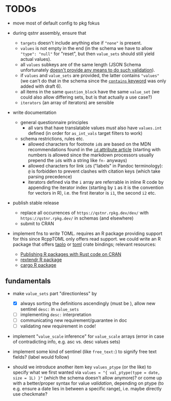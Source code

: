 # TODOs

-   move most of default config to pkg fokus

-   during qstnr assembly, ensure that

    -   `targets` doesn't include anything else if `"none"` is present.
    -   `values` is not empty in the end (in the schema we have to allow `"type": "null"` for "reset", but then `value_sets` should still yield actual values).
    -   all `values` subkeys are of the same length (JSON Schema unfortunately [doesn't provide any means to do such
        validation](https://stackoverflow.com/questions/54973793/check-that-two-arrays-in-json-have-the-same-size)).
    -   if `values` and `value_sets` are provided, the latter contains `"values"` (we can't do that in the schema since the [`contains`
        keyword](https://json-schema.org/understanding-json-schema/reference/array.html?highlight=contains#contains) was only added with draft 6).
    -   all items in the same `question_block` have the same `value_set` (we could also allow differing sets, but is that actually a use case?)
    -   `iterators` (an array of iterators) are sensible

-   write documentation

    -   general questionnaire principles
        -   all vars that have translatable values *must* also have `values.int` defined (in order for `as_int_vals` target filters to work)
    -   schema restrictions, rules etc.
        -   allowed characters for footnote `id`s are based on the MDN recommendations found in the [`id` attribute
            article](https://developer.mozilla.org/en-US/docs/Web/HTML/Global_attributes/id) (starting with numbers is allowed since the markdown processors
            usually prepend the `id`s with a string like `fn-` anyways)
        -   allowed characters for link `id`s ("labels" in Pandoc terminology): `@` is forbidden to prevent clashes with citation keys (which take parsing
            precedence)
        -   iterators defined via the `i` array are referrable in inline R code by appending the iterator index (starting by `1` as it is the convention for
            vectors in R), i.e. the first iterator is `i1`, the second `i2` etc.

-   publish stable release

    -   replace all occurrences of `https://qstnr.rpkg.dev/dev/` with `https://qstnr.rpkg.dev/` in schemas (and elsewhere)
    -   submit to CRAN

-   implement fns to *write* TOML. requires an R package providing support for this since RcppTOML only offers read support. we could write an R package that
    offers [taplo](https://docs.rs/taplo/latest/taplo/) or [toml](https://docs.rs/toml/latest/toml/) crate bindings; relevant resources:

    -   [Publishing R packages with Rust code on CRAN](https://github.com/r-rust/faq)
    -   [rextendr R package](https://extendr.github.io/rextendr/)
    -   [cargo R package](https://github.com/dbdahl/cargo-framework)

## fundamentals

-   make `value_sets` part "directionless" by

    -   [x] always sorting the definitions ascendingly (must be ), allow new sentinel `desc:` in `value_sets`
    -   [ ] implementing `desc:` interpretation
    -   [ ] communicating new requirement/guarantee in doc
    -   [ ] validating new requirement in code!

-   implement "`value_scale` inference" for `value_scale` arrays (error in case of contradicting info, e.g. asc vs. desc values sets)

-   implement some kind of sentinel (like `free_text:`) to signify free text fields? (label would follow)

-   should we introduce another item key `values_ptype` (or the like) to specify what we first wanted via `values = "{ val_ptype(type = date, size = 1L) }"`
    (which the schema doesn't allow anymore)? or come up with a better/proper syntax for value *validation*, depending on ptype (to e.g. ensure a date lies in
    between a specific range), i.e. maybe directly use checkmate?
